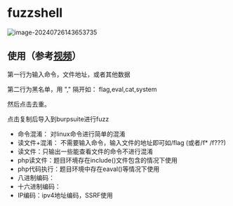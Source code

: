 # fuzzshell

![image-20240726143653735](https://s2.loli.net/2024/07/26/IWk2m1xzDrMptYg.png)

## 使用（参考[视频](https://github.com/chi111i/fuzzshell/blob/main/fuzzshell%E4%BD%BF%E7%94%A8%E6%95%99%E7%A8%8B.mp4)）



第一行为输入命令，文件地址，或者其他数据

第二行为黑名单，用 "," 隔开如： flag,eval,cat,system

然后点击去重。

点击复制后导入到burpsuite进行fuzz





- 命令混淆： 对linux命令进行简单的混淆
- 读文件+混淆： 不需要输入命令，输入文件的地址即可如/flag (或者/f* /f???)
- 读文件：只输出一些能查看文件的命令不进行混淆
- php读文件：题目环境存在include()文件包含的情况下使用
- php代码执行：题目环境中存在eaval()等情况下使用
- 八进制编码：
- 十六进制编码：
- IP编码：ipv4地址编码，SSRF使用

